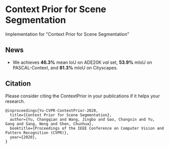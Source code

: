 # Context Prior for Scene Segmentation
Implementation for "Context Prior for Scene Segmentation"

## News
- We achieves **46.3%** mean IoU on ADE20K *val* set, **53.9%** mIoU on PASCAL-Context, and **81.3%** mIoU on Cityscapes.


## Citation
Please consider citing the ContextPrior in your publications if it helps your research. 
```
@inproceedings{Yu-CVPR-ContextPrior-2020,
  title={Context Prior for Scene Segmentation},
  author={Yu, Changqian and Wang, Jingbo and Gao, Changxin and Yu, Gang and Sang, Nong and Shen, Chunhua},
  booktitle={Proceedings of the IEEE Conference on Computer Vision and Pattern Recognition (CVPR)},
  year={2020},
}
```
